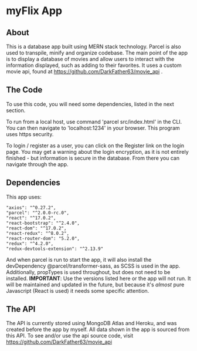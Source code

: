 # myFlix App

## About
This is a database app built using MERN stack technology. Parcel is also used to transpile, minify and organize codebase. The main point of the app is to display a database of movies and allow users to interact with the information displayed, such as adding to their favorites. It uses a custom movie api, found at https://github.com/DarkFather63/movie_api .

## The Code
To use this code, you will need some dependencies, listed in the next section.

To run from a local host, use command 'parcel src/index.html' in the CLI. You can then navigate to 'localhost:1234' in your browser. This program uses https security.

To login / register as a user, you can click on the Register link on the login page. You may get a warning about the login encryption, as it is not entirely finished - but information is secure in the database. From there you can navigate through the app.

## Dependencies

This app uses:

    "axios": "^0.27.2",
    "parcel": "^2.0.0-rc.0",
    "react": "^17.0.2",
    "react-bootstrap": "^2.4.0",
    "react-dom": "^17.0.2",
    "react-redux": "^8.0.2",
    "react-router-dom": "5.2.0",
    "redux": "^4.2.0",
    "redux-devtools-extension": "^2.13.9"

And when parcel is run to start the app, it will also install the devDependency @parcel/transformer-sass, as SCSS is used in the app. Additionally, propTypes is used throughout, but does not need to be installed. 
**IMPORTANT**: Use the versions listed here or the app will not run. It will be maintained and updated in the future, but because it's _almost_ pure Javascript (React is used) it needs some specific attention.

## The API
The API is currently stored using MongoDB Atlas and Heroku, and was created before the app by myself. All data shown in the app is sourced from this API. To see and/or use the api source code, visit https://github.com/DarkFather63/movie_api

